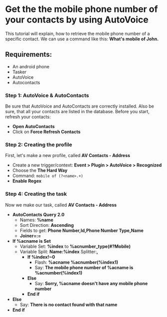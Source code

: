 # Get the the mobile phone number of your contacts by using AutoVoice
This tutorial will explain, how to retrieve the mobile phone number of a specific contact.
We can use a command like this: **What's mobile of John.**

## Requirements:
- An android phone
- Tasker
- AutoVoice
- Autocontacts

### Step 1: AutoVoice & AutoContacts
Be sure that AutoVoice and AutoContacts are correctly installed. Also be sure, that all your contacts are listed in the database.
Before you start, refresh your contacts:
- **Open AutoContacts**
- Click on **Force Refresh Contacts**

### Step 2: Creating the profile
First, let's make a new profile, called **AV Contacts - Address**
- Create a new trigger/context: **Event > Plugin > AutoVoice > Recognized**
- Choose the **The Hard Way**
- Command: ```mobile of (?<name>.+)```
- **Enable Regex**

### Step 4: Creating the task
Now we make our task, called **AV Contacts - Address**
- **AutoContacts Query 2.0**
  - Names: **%name**
  - Sort Direction: **Ascending**
  - Fields to get: **Phone Number,Id,Phone Number Type,Name**
  - **Joiner=:=**
- **If %acname is Set**
  - Variable Set: **%index** to **%acnumber_type(#?Mobile)**
  - Variable Split: **Name:%index** Splitter:**,**
    - **If %index!~0**
      - Flash: **%acname %acnumber(%index1)**
      - Say: **The mobile phone number of %acname is %acnumber(%index1)**
    - **Else**
      - Say: **Sorry, %acname doesn't have any mobile phone number**
    - **End if**
- **Else**
  - Say: **There is no contact found with that name**
- **End if**
